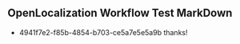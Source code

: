 ## OpenLocalization Workflow Test MarkDown
* 4941f7e2-f85b-4854-b703-ce5a7e5e5a9b thanks!

<!--HONumber=Jul16_HO4-->


